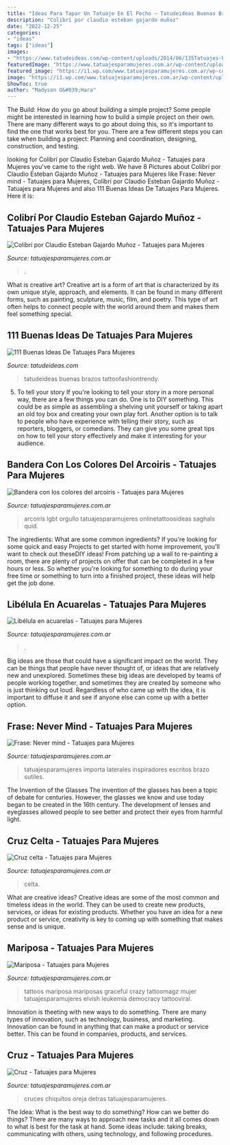 ```yaml
---
title: "Ideas Para Tapar Un Tatuaje En El Pecho ~ Tatudeideas Buenas Brazos Tattoofashiontrendy"
description: "Colibrí por claudio esteban gajardo muñoz"
date: "2022-12-25"
categories:
- "ideas"
tags: ["ideas"]
images:
- "https://www.tatudeideas.com/wp-content/uploads/2014/06/135Tatuajes-Para-Hombres-.jpg"
featuredImage: "https://www.tatuajesparamujeres.com.ar/wp-content/uploads/2015/01/Tatuaje-Cruz-Religion.jpg"
featured_image: "https://i1.wp.com/www.tatuajesparamujeres.com.ar/wp-content/uploads/2014/08/Tatuaje-Libélula.jpg?fit=600%2C863&amp;ssl=1"
image: "https://i1.wp.com/www.tatuajesparamujeres.com.ar/wp-content/uploads/2019/10/tatuaje-bandera-arcoiris-brazo.jpg?fit=564%2C564&amp;ssl=1"
ShowToc: true
author: "Madyson O&#039;Hara"
---
```



The Build: How do you go about building a simple project?
Some people might be interested in learning how to build a simple project on their own. There are many different ways to go about doing this, so it's important to find the one that works best for you. There are a few different steps you can take when building a project: Planning and coordination, designing, construction, and testing.

	

		
looking for Colibrí por Claudio Esteban Gajardo Muñoz - Tatuajes para Mujeres you've came to the right web. We have 8 Pictures about Colibrí por Claudio Esteban Gajardo Muñoz - Tatuajes para Mujeres like Frase: Never mind - Tatuajes para Mujeres, Colibrí por Claudio Esteban Gajardo Muñoz - Tatuajes para Mujeres and also 111 Buenas Ideas De Tatuajes Para Mujeres. Here it is:
		
    
## Colibrí Por Claudio Esteban Gajardo Muñoz - Tatuajes Para Mujeres

<img loading=lazy src="https://www.tatuajesparamujeres.com.ar/wp-content/uploads/2021/07/tatuaje-colibri-tobillo-claudio-esteban-gajardo-munnoz.jpg" onerror="this.onerror=null;this.src='https://tse4.mm.bing.net/th?id=OIP.jBejfPMDsKu9dny-HGRj5QHaHa&amp;pid=15.1';" alt="Colibrí por Claudio Esteban Gajardo Muñoz - Tatuajes para Mujeres">

_Source: tatuajesparamujeres.com.ar_

>. 

	

What is creative art?
Creative art is a form of art that is characterized by its own unique style, approach, and elements. It can be found in many different forms, such as painting, sculpture, music, film, and poetry. This type of art often helps to connect people with the world around them and makes them feel something special.

    
## 111 Buenas Ideas De Tatuajes Para Mujeres

<img loading=lazy src="https://www.tatudeideas.com/wp-content/uploads/2014/06/135Tatuajes-Para-Hombres-.jpg" onerror="this.onerror=null;this.src='https://tse2.mm.bing.net/th?id=OIP.SuSnNa1kZdoIqjGl3sHb3QHaHa&amp;pid=15.1';" alt="111 Buenas Ideas De Tatuajes Para Mujeres">

_Source: tatudeideas.com_

>tatudeideas buenas brazos tattoofashiontrendy. 

	

5. To tell your story
If you're looking to tell your story in a more personal way, there are a few things you can do. One is to DIY something. This could be as simple as assembling a shelving unit yourself or taking apart an old toy box and creating your own play fort. Another option is to talk to people who have experience with telling their story, such as reporters, bloggers, or comedians. They can give you some great tips on how to tell your story effectively and make it interesting for your audience.

    
## Bandera Con Los Colores Del Arcoiris - Tatuajes Para Mujeres

<img loading=lazy src="https://i1.wp.com/www.tatuajesparamujeres.com.ar/wp-content/uploads/2019/10/tatuaje-bandera-arcoiris-brazo.jpg?fit=564%2C564&amp;ssl=1" onerror="this.onerror=null;this.src='https://tse2.mm.bing.net/th?id=OIP.26h3GV6gc1mo4zEprmYA4wHaHa&amp;pid=15.1';" alt="Bandera con los colores del arcoiris - Tatuajes para Mujeres">

_Source: tatuajesparamujeres.com.ar_

>arcoiris lgbt orgullo tatuajesparamujeres onlinetattoosideas saghals quid. 

	

The ingredients: What are some common ingredients?
If you're looking for some quick and easy Projects to get started with home improvement, you'll want to check out theseDIY ideas! From patching up a wall to re-painting a room, there are plenty of projects on offer that can be completed in a few hours or less. So whether you're looking for something to do during your free time or something to turn into a finished project, these ideas will help get the job done.

    
## Libélula En Acuarelas - Tatuajes Para Mujeres

<img loading=lazy src="https://i1.wp.com/www.tatuajesparamujeres.com.ar/wp-content/uploads/2014/08/Tatuaje-Libélula.jpg?fit=600%2C863&amp;ssl=1" onerror="this.onerror=null;this.src='https://tse2.mm.bing.net/th?id=OIP.UqtPLrgefkm9091NwV6mTAHaKp&amp;pid=15.1';" alt="Libélula en acuarelas - Tatuajes para Mujeres">

_Source: tatuajesparamujeres.com.ar_

>. 

	

Big ideas are those that could have a significant impact on the world. They can be things that people have never thought of, or ideas that are relatively new and unexplored. Sometimes these big ideas are developed by teams of people working together, and sometimes they are created by someone who is just thinking out loud. Regardless of who came up with the idea, it is important to diffuse it and see if anyone else can come up with a better option.

    
## Frase: Never Mind - Tatuajes Para Mujeres

<img loading=lazy src="https://i0.wp.com/www.tatuajesparamujeres.com.ar/wp-content/uploads/2019/12/tatuaje-frase-never-mind-brazo.jpg?resize=518%2C518&amp;ssl=1" onerror="this.onerror=null;this.src='https://tse3.mm.bing.net/th?id=OIP.HGtvLiSNLHG16XFOMYZRPQHaHa&amp;pid=15.1';" alt="Frase: Never mind - Tatuajes para Mujeres">

_Source: tatuajesparamujeres.com.ar_

>tatuajesparamujeres importa laterales inspiradores escritos brazo sutiles. 

	

The Invention of the Glasses
The invention of the glasses has been a topic of debate for centuries. However, the glasses we know and use today began to be created in the 16th century. The development of lenses and eyeglasses allowed people to see better and protect their eyes from harmful light.

    
## Cruz Celta - Tatuajes Para Mujeres

<img loading=lazy src="https://i1.wp.com/www.tatuajesparamujeres.com.ar/wp-content/uploads/2014/07/Cruz-celta.jpg?fit=736%2C981&amp;ssl=1" onerror="this.onerror=null;this.src='https://tse1.mm.bing.net/th?id=OIP.ex5B5c-fi0Md1QEZ3akoLAHaJ3&amp;pid=15.1';" alt="Cruz celta - Tatuajes para Mujeres">

_Source: tatuajesparamujeres.com.ar_

>celta. 

	

What are creative ideas?
Creative ideas are some of the most common and timeless ideas in the world. They can be used to create new products, services, or ideas for existing products. Whether you have an idea for a new product or service, creativity is key to coming up with something that makes sense and is unique.

    
## Mariposa - Tatuajes Para Mujeres

<img loading=lazy src="https://i0.wp.com/www.tatuajesparamujeres.com.ar/wp-content/uploads/2014/11/Tatuaje-Mariposa1.jpg?fit=736%2C985&amp;ssl=1" onerror="this.onerror=null;this.src='https://tse3.mm.bing.net/th?id=OIP.Et6L9XvjzdaxPBlBnhhYmQHaJ6&amp;pid=15.1';" alt="Mariposa - Tatuajes para Mujeres">

_Source: tatuajesparamujeres.com.ar_

>tattoos mariposa mariposas graceful crazy tattoomagz mujer tatuajesparamujeres elvish leukemia democracy tattooviral. 

	

Innovation is theeting with new ways to do something. There are many types of innovation, such as technology, business, and marketing. Innovation can be found in anything that can make a product or service better. This can be found in companies, products, and services.

    
## Cruz - Tatuajes Para Mujeres

<img loading=lazy src="https://www.tatuajesparamujeres.com.ar/wp-content/uploads/2015/01/Tatuaje-Cruz-Religion.jpg" onerror="this.onerror=null;this.src='https://tse4.mm.bing.net/th?id=OIP.wyb5Mk96FG12w6dukMZV0AHaHa&amp;pid=15.1';" alt="Cruz - Tatuajes para Mujeres">

_Source: tatuajesparamujeres.com.ar_

>cruces chiquitos oreja detras tatuajesparamujeres. 

	

The Idea: What is the best way to do something?
How can we better do things? There are many ways to approach new tasks and it all comes down to what is best for the task at hand. Some ideas include: taking breaks, communicating with others, using technology, and following procedures.

